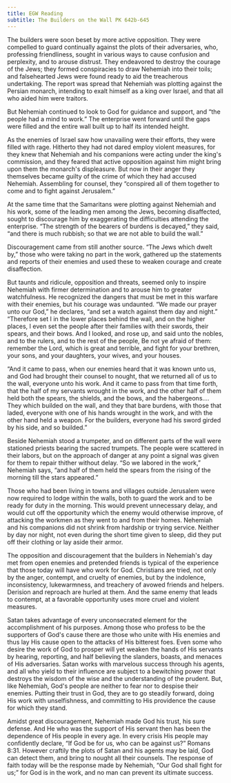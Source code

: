 ```yaml
---
title: EGW Reading
subtitle: The Builders on the Wall PK 642b-645
---
```


The builders were soon beset by more active opposition. They were compelled to guard continually against the plots of their adversaries, who, professing friendliness, sought in various ways to cause confusion and perplexity, and to arouse distrust. They endeavored to destroy the courage of the Jews; they formed conspiracies to draw Nehemiah into their toils; and falsehearted Jews were found ready to aid the treacherous undertaking. The report was spread that Nehemiah was plotting against the Persian monarch, intending to exalt himself as a king over Israel, and that all who aided him were traitors.

But Nehemiah continued to look to God for guidance and support, and “the people had a mind to work.” The enterprise went forward until the gaps were filled and the entire wall built up to half its intended height.

As the enemies of Israel saw how unavailing were their efforts, they were filled with rage. Hitherto they had not dared employ violent measures, for they knew that Nehemiah and his companions were acting under the king's commission, and they feared that active opposition against him might bring upon them the monarch's displeasure. But now in their anger they themselves became guilty of the crime of which they had accused Nehemiah. Assembling for counsel, they “conspired all of them together to come and to fight against Jerusalem.”

At the same time that the Samaritans were plotting against Nehemiah and his work, some of the leading men among the Jews, becoming disaffected, sought to discourage him by exaggerating the difficulties attending the enterprise. “The strength of the bearers of burdens is decayed,” they said, “and there is much rubbish; so that we are not able to build the wall.”

Discouragement came from still another source. “The Jews which dwelt by,” those who were taking no part in the work, gathered up the statements and reports of their enemies and used these to weaken courage and create disaffection.

But taunts and ridicule, opposition and threats, seemed only to inspire Nehemiah with firmer determination and to arouse him to greater watchfulness. He recognized the dangers that must be met in this warfare with their enemies, but his courage was undaunted. “We made our prayer unto our God,” he declares, “and set a watch against them day and night.” “Therefore set I in the lower places behind the wall, and on the higher places, I even set the people after their families with their swords, their spears, and their bows. And I looked, and rose up, and said unto the nobles, and to the rulers, and to the rest of the people, Be not ye afraid of them: remember the Lord, which is great and terrible, and fight for your brethren, your sons, and your daughters, your wives, and your houses.

“And it came to pass, when our enemies heard that it was known unto us, and God had brought their counsel to nought, that we returned all of us to the wall, everyone unto his work. And it came to pass from that time forth, that the half of my servants wrought in the work, and the other half of them held both the spears, the shields, and the bows, and the habergeons.... They which builded on the wall, and they that bare burdens, with those that laded, everyone with one of his hands wrought in the work, and with the other hand held a weapon. For the builders, everyone had his sword girded by his side, and so builded.”

Beside Nehemiah stood a trumpeter, and on different parts of the wall were stationed priests bearing the sacred trumpets. The people were scattered in their labors, but on the approach of danger at any point a signal was given for them to repair thither without delay. “So we labored in the work,” Nehemiah says, “and half of them held the spears from the rising of the morning till the stars appeared.”

Those who had been living in towns and villages outside Jerusalem were now required to lodge within the walls, both to guard the work and to be ready for duty in the morning. This would prevent unnecessary delay, and would cut off the opportunity which the enemy would otherwise improve, of attacking the workmen as they went to and from their homes. Nehemiah and his companions did not shrink from hardship or trying service. Neither by day nor night, not even during the short time given to sleep, did they put off their clothing or lay aside their armor.

The opposition and discouragement that the builders in Nehemiah's day met from open enemies and pretended friends is typical of the experience that those today will have who work for God. Christians are tried, not only by the anger, contempt, and cruelty of enemies, but by the indolence, inconsistency, lukewarmness, and treachery of avowed friends and helpers. Derision and reproach are hurled at them. And the same enemy that leads to contempt, at a favorable opportunity uses more cruel and violent measures.

Satan takes advantage of every unconsecrated element for the accomplishment of his purposes. Among those who profess to be the supporters of God's cause there are those who unite with His enemies and thus lay His cause open to the attacks of His bitterest foes. Even some who desire the work of God to prosper will yet weaken the hands of His servants by hearing, reporting, and half believing the slanders, boasts, and menaces of His adversaries. Satan works with marvelous success through his agents, and all who yield to their influence are subject to a bewitching power that destroys the wisdom of the wise and the understanding of the prudent. But, like Nehemiah, God's people are neither to fear nor to despise their enemies. Putting their trust in God, they are to go steadily forward, doing His work with unselfishness, and committing to His providence the cause for which they stand.

Amidst great discouragement, Nehemiah made God his trust, his sure defense. And He who was the support of His servant then has been the dependence of His people in every age. In every crisis His people may confidently declare, “If God be for us, who can be against us?” Romans 8:31. However craftily the plots of Satan and his agents may be laid, God can detect them, and bring to nought all their counsels. The response of faith today will be the response made by Nehemiah, “Our God shall fight for us;” for God is in the work, and no man can prevent its ultimate success.